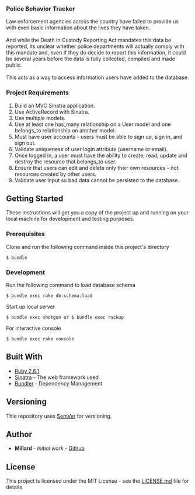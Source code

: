 
### Police Behavior Tracker
Law enforcement agencies across the country have failed to provide us with even basic information about the lives they have taken. 
<br>
<br>
And while the Death in Custody Reporting Act mandates this data be reported, its unclear whether police departments will actually comply with this mandate and, even if they do decide to report this information, it could be several years before the data is fully collected, compiled and made public. 
<br>
<br>
This acts as a way to access information users have added to the database.

### Project Requirements
<ol>
<li>Build an MVC Sinatra application.</li>
<li>Use ActiveRecord with Sinatra.</li>
<li>Use multiple models.</li>
<li>Use at least one has_many relationship on a User model and one belongs_to relationship on another model.</li>
<li>Must have user accounts - users must be able to sign up, sign in, and sign out.</li>
<li>Validate uniqueness of user login attribute (username or email).</li>
<li>Once logged in, a user must have the ability to create, read, update and destroy the resource that belongs_to user.</li>
<li>Ensure that users can edit and delete only their own resources - not resources created by other users.</li>
<li>Validate user input so bad data cannot be persisted to the database.</li>

</ol>

## Getting Started

These instructions will get you a copy of the project up and running on your local machine for development and testing purposes.

### Prerequisites

Clone and run the following command inside this project's directory 

    $ bundle

### Development

Run the following command to load database schema

    $ bundle exec rake db:schema:load

Start up local server

    $ bundle exec shotgun or $ bundle exec rackup

For interactive console

    $ bundle exec rake console

## Built With

* [Ruby 2.6.1](https://www.ruby-lang.org/en/news/2019/01/30/ruby-2-6-1-released/)
* [Sinatra](http://sinatrarb.com/) - The web framework used
* [Bundler](https://bundler.io/) - Dependency Management

## Versioning

Thie repository uses [SemVer](http://semver.org/) for versioning.

## Author

* **Millard** - *Initial work* - [Github](https://github.com/millardjimmy)

## License

This project is licensed under the MIT License - see the [LICENSE.md](LICENSE.md) file for details